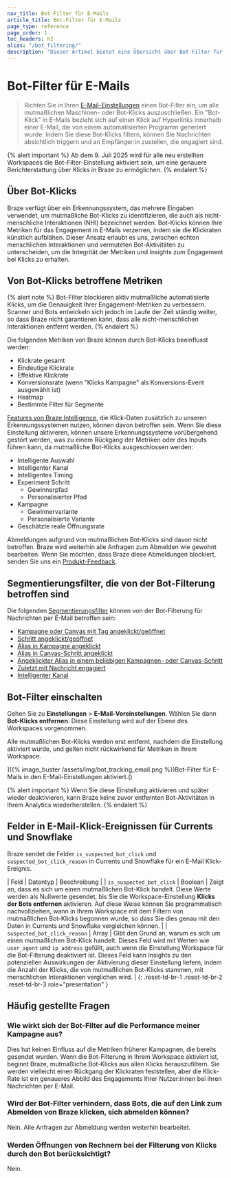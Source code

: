 ```yaml
---
nav_title: Bot-Filter für E-Mails
article_title: Bot-Filter für E-Mails
page_type: reference
page_order: 1
toc_headers: h2
alias: "/bot_filtering/"
description: "Dieser Artikel bietet eine Übersicht über Bot-Filter für E-Mails."
---
```


# Bot-Filter für E-Mails

> Richten Sie in Ihren [E-Mail-Einstellungen]({{site.baseurl}}/user_guide/administrative/app_settings/email_settings) einen Bot-Filter ein, um alle mutmaßlichen Maschinen- oder Bot-Klicks auszuschließen. Ein "Bot-Klick" in E-Mails bezieht sich auf einen Klick auf Hyperlinks innerhalb einer E-Mail, die von einem automatisierten Programm generiert wurde. Indem Sie diese Bot-Klicks filtern, können Sie Nachrichten absichtlich triggern und an Empfänger:in zustellen, die engagiert sind.

{% alert important %}
Ab dem 9\. Juli 2025 wird für alle neu erstellten Workspaces die Bot-Filter-Einstellung aktiviert sein, um eine genauere Berichterstattung über Klicks in Braze zu ermöglichen.
{% endalert %}

## Über Bot-Klicks

Braze verfügt über ein Erkennungssystem, das mehrere Eingaben verwendet, um mutmaßliche Bot-Klicks zu identifizieren, die auch als nicht-menschliche Interaktionen (NHI) bezeichnet werden. Bot-Klicks können Ihre Metriken für das Engagement in E-Mails verzerren, indem sie die Klickraten künstlich aufblähen. Dieser Ansatz erlaubt es uns, zwischen echten menschlichen Interaktionen und vermuteten Bot-Aktivitäten zu unterscheiden, um die Integrität der Metriken und Insights zum Engagement bei Klicks zu erhalten.

## Von Bot-Klicks betroffene Metriken

{% alert note %}
Bot-Filter blockieren aktiv mutmaßliche automatisierte Klicks, um die Genauigkeit Ihrer Engagement-Metriken zu verbessern. Scanner und Bots entwickeln sich jedoch im Laufe der Zeit ständig weiter, so dass Braze nicht garantieren kann, dass alle nicht-menschlichen Interaktionen entfernt werden.
{% endalert %}

Die folgenden Metriken von Braze können durch Bot-Klicks beeinflusst werden:

- Klickrate gesamt
- Eindeutige Klickrate
- Effektive Klickrate
- Konversionsrate (wenn "Klicks Kampagne" als Konversions-Event ausgewählt ist)
- Heatmap
- Bestimmte Filter für Segmente

[Features von Braze Intelligence]({{site.baseurl}}/user_guide/brazeai/intelligence), die Klick-Daten zusätzlich zu unseren Erkennungssystemen nutzen, können davon betroffen sein. Wenn Sie diese Einstellung aktivieren, können unsere Erkennungssysteme vorübergehend gestört werden, was zu einem Rückgang der Metriken oder des Inputs führen kann, da mutmaßliche Bot-Klicks ausgeschlossen werden:

- Intelligente Auswahl
- Intelligenter Kanal
- Intelligentes Timing
- Experiment Schritt
    - Gewinnerpfad
    - Personalisierter Pfad
- Kampagne
    - Gewinnervariante
    - Personalisierte Variante
- Geschätzte reale Öffnungsrate

Abmeldungen aufgrund von mutmaßlichen Bot-Klicks sind davon nicht betroffen. Braze wird weiterhin alle Anfragen zum Abmelden wie gewohnt bearbeiten. Wenn Sie möchten, dass Braze diese Abmeldungen blockiert, senden Sie uns ein [Produkt-Feedback]({{site.baseurl}}/user_guide/administrative/access_braze/portal).

## Segmentierungsfilter, die von der Bot-Filterung betroffen sind

Die folgenden [Segmentierungsfilter]({{site.baseurl}}/user_guide/engagement_tools/segments/segmentation_filters) können von der Bot-Filterung für Nachrichten per E-Mail betroffen sein:

- [Kampagne oder Canvas mit Tag angeklickt/geöffnet]({{site.baseurl}}/user_guide/engagement_tools/segments/segmentation_filters#clicked-opened-campaign-or-canvas-with-tag)
- [Schritt angeklickt/geöffnet]({{site.baseurl}}/user_guide/engagement_tools/segments/segmentation_filters#clicked-opened-step)
- [Alias in Kampagne angeklickt]({{site.baseurl}}/user_guide/engagement_tools/segments/segmentation_filters#clicked-alias-in-campaign)
- [Alias in Canvas-Schritt angeklickt]({{site.baseurl}}/user_guide/engagement_tools/segments/segmentation_filters#clicked-alias-in-canvas-step)
- [Angeklickter Alias in einem beliebigen Kampagnen- oder Canvas-Schritt]({{site.baseurl}}/user_guide/engagement_tools/segments/segmentation_filters#clicked-alias-in-any-campaign-or-canvas-step)
- [Zuletzt mit Nachricht engagiert]({{site.baseurl}}/user_guide/engagement_tools/segments/segmentation_filters#last-engaged-with-message)
- [Intelligenter Kanal]({{site.baseurl}}/user_guide/engagement_tools/segments/segmentation_filters#intelligent-channel)

## Bot-Filter einschalten

Gehen Sie zu **Einstellungen** > **E-Mail-Voreinstellungen**. Wählen Sie dann **Bot-Klicks entfernen**. Diese Einstellung wird auf der Ebene des Workspaces vorgenommen.

Alle mutmaßlichen Bot-Klicks werden erst entfernt, nachdem die Einstellung aktiviert wurde, und gelten nicht rückwirkend für Metriken in Ihrem Workspace.

]({% image_buster /assets/img/bot_tracking_email.png %})Bot-Filter für E-Mails in den E-Mail-Einstellungen aktiviert.()

{% alert important %}
Wenn Sie diese Einstellung aktivieren und später wieder deaktivieren, kann Braze keine zuvor entfernten Bot-Aktivitäten in Ihrem Analytics wiederherstellen.
{% endalert %}

## Felder in E-Mail-Klick-Ereignissen für Currents und Snowflake

Braze sendet die Felder `is_suspected_bot_click` und `suspected_bot_click_reason` in Currents und Snowflake für ein E-Mail Klick-Ereignis.

| Feld | Datentyp | Beschreibung |
| `is_suspected_bot_click` | Boolean | Zeigt an, dass es sich um einen mutmaßlichen Bot-Klick handelt. Diese Werte werden als Nullwerte gesendet, bis Sie die Workspace-Einstellung **Klicks der Bots entfernen** aktivieren. Auf diese Weise können Sie programmatisch nachvollziehen, wann in Ihrem Workspace mit dem Filtern von mutmaßlichen Bot-Klicks begonnen wurde, so dass Sie dies genau mit den Daten in Currents und Snowflake vergleichen können. |
| `suspected_bot_click_reason` | Array | Gibt den Grund an, warum es sich um einen mutmaßlichen Bot-Klick handelt. Dieses Feld wird mit Werten wie `user_agent` und `ip_address` gefüllt, auch wenn die Einstellung Workspace für die Bot-Filterung deaktiviert ist. Dieses Feld kann Insights zu den potenziellen Auswirkungen der Aktivierung dieser Einstellung liefern, indem die Anzahl der Klicks, die von mutmaßlichen Bot-Klicks stammen, mit menschlichen Interaktionen verglichen wird. |
{: .reset-td-br-1 .reset-td-br-2 .reset-td-br-3 role="presentation" }

## Häufig gestellte Fragen

### Wie wirkt sich der Bot-Filter auf die Performance meiner Kampagne aus?

Dies hat keinen Einfluss auf die Metriken früherer Kampagnen, die bereits gesendet wurden. Wenn die Bot-Filterung in Ihrem Workspace aktiviert ist, beginnt Braze, mutmaßliche Bot-Klicks aus allen Klicks herauszufiltern. Sie werden vielleicht einen Rückgang der Klickraten feststellen, aber die Klick-Rate ist ein genaueres Abbild des Engagements Ihrer Nutzer:innen bei ihren Nachrichten per E-Mail.

### Wird der Bot-Filter verhindern, dass Bots, die auf den Link zum Abmelden von Braze klicken, sich abmelden können?

Nein. Alle Anfragen zur Abmeldung werden weiterhin bearbeitet.

### Werden Öffnungen von Rechnern bei der Filterung von Klicks durch den Bot berücksichtigt?

Nein.
